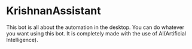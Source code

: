# KrishnanAssistant
This bot is all about the automation in the desktop. You can do whatever  you want using this bot. It is completely made with the use of AI(Artificial Intelligence).

